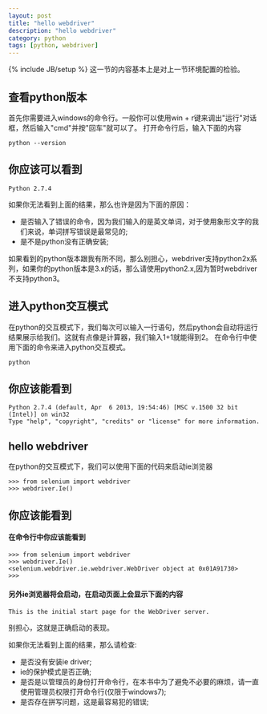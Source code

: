 ```yaml
---
layout: post
title: "hello webdriver"
description: "hello webdriver"
category: python
tags: [python, webdriver]
---
```

{% include JB/setup %}
这一节的内容基本上是对上一节环境配置的检验。

查看python版本
--------------

首先你需要进入windows的命令行。一般你可以使用win + r键来调出"运行"对话框，然后输入"cmd"并按"回车"就可以了。
打开命令行后，输入下面的内容

	python --version

你应该可以看到
-------------

	Python 2.7.4

如果你无法看到上面的结果，那么也许是因为下面的原因：

*	是否输入了错误的命令，因为我们输入的是英文单词，对于使用象形文字的我们来说，单词拼写错误是最常见的;
*	是不是python没有正确安装;

如果看到的python版本跟我有所不同，那么别担心，webdriver支持python2x系列，如果你的python版本是3.x的话，那么请使用python2.x,因为暂时webdriver不支持python3。

进入python交互模式
------------------
在python的交互模式下，我们每次可以输入一行语句，然后python会自动将运行结果展示给我们。这就有点像是计算器，我们输入1+1就能得到2。
在命令行中使用下面的命令来进入python交互模式。

	python

你应该能看到
------------
	Python 2.7.4 (default, Apr  6 2013, 19:54:46) [MSC v.1500 32 bit (Intel)] on win32
	Type "help", "copyright", "credits" or "license" for more information.

hello webdriver
---------------

在python的交互模式下，我们可以使用下面的代码来启动ie浏览器

	>>> from selenium import webdriver
	>>> webdriver.Ie()

你应该能看到
------------
#### 在命令行中你应该能看到
	>>> from selenium import webdriver
	>>> webdriver.Ie()
	<selenium.webdriver.ie.webdriver.WebDriver object at 0x01A91730>
	>>>

#### 另外ie浏览器将会启动，在启动页面上会显示下面的内容
	This is the initial start page for the WebDriver server.

别担心，这就是正确启动的表现。

如果你无法看到上面的结果，那么请检查:

*	是否没有安装ie driver;
*	ie的保护模式是否正确;
*	是否是以管理员的身份打开命令行，在本书中为了避免不必要的麻烦，请一直使用管理员权限打开命令行(仅限于windows7);
*	是否存在拼写问题，这是最容易犯的错误;
